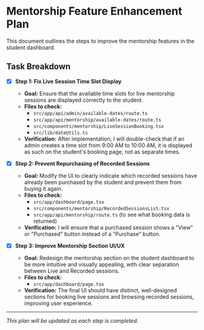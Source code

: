 # Mentorship Feature Enhancement Plan

This document outlines the steps to improve the mentorship features in the student dashboard.

## Task Breakdown

- [x] **Step 1: Fix Live Session Time Slot Display**
  - **Goal:** Ensure that the available time slots for live mentorship sessions are displayed correctly to the student.
  - **Files to check:**
    - `src/app/api/admin/available-dates/route.ts`
    - `src/app/api/mentorship/available-dates/route.ts`
    - `src/components/mentorship/LiveSessionBooking.tsx`
    - `src/lib/dateUtils.ts`
  - **Verification:** After implementation, I will double-check that if an admin creates a time slot from 9:00 AM to 10:00 AM, it is displayed as such on the student's booking page, not as separate times.

- [x] **Step 2: Prevent Repurchasing of Recorded Sessions**
  - **Goal:** Modify the UI to clearly indicate which recorded sessions have already been purchased by the student and prevent them from buying it again.
  - **Files to check:**
    - `src/app/dashboard/page.tsx`
    - `src/components/mentorship/RecordedSessionsList.tsx`
    - `src/app/api/mentorship/route.ts` (to see what booking data is returned)
  - **Verification:** I will ensure that a purchased session shows a "View" or "Purchased" button instead of a "Purchase" button.

- [x] **Step 3: Improve Mentorship Section UI/UX**
  - **Goal:** Redesign the mentorship section on the student dashboard to be more intuitive and visually appealing, with clear separation between Live and Recorded sessions.
  - **Files to check:**
    - `src/app/dashboard/page.tsx`
  - **Verification:** The final UI should have distinct, well-designed sections for booking live sessions and browsing recorded sessions, improving user experience.

---
*This plan will be updated as each step is completed.*